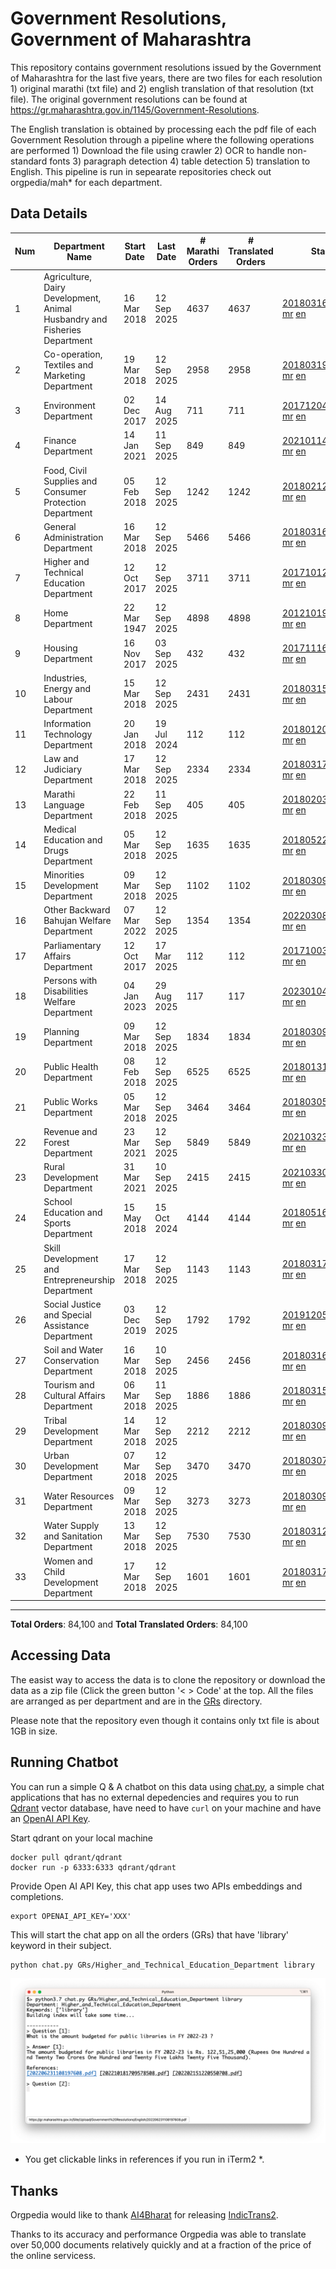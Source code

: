 # Government Resolutions, Government of Maharashtra

This repository contains government resolutions issued by the Government of Maharashtra for the last five years, there are two files for each resolution 1) original marathi (txt file) and 2) english translation of that resolution (txt file). The original government resolutions can be found at https://gr.maharashtra.gov.in/1145/Government-Resolutions.

The English translation is obtained by processing each the pdf file of each Government Resolution through a pipeline where the following operations are performed 1) Download the file using crawler 2) OCR to handle non-standard fonts 3) paragraph detection 4) table  detection 5) translation to English. This pipeline is run in sepearate repositories check out orgpedia/mah* for each department.


## Data Details

| Num | Department Name | Start Date | Last Date | # Marathi Orders | # Translated Orders | Starting Order | Last Order |
| --- | --------------- | ---------- | --------- | ---------------- | ------------------- | -------------- | ---------- |
| 1 | Agriculture, Dairy Development, Animal Husbandry and Fisheries Department | 16 Mar 2018 | 12 Sep 2025 | 4637 | 4637 | [201803161624182101.pdf](https://gr.maharashtra.gov.in/Site/Upload/Government%20Resolutions/English/201803161624182101.pdf) [mr](GRs/Agriculture,_Dairy_Development,_Animal_Husbandry_and_Fisheries_Department/201803161624182101.pdf.mr.txt) [en](GRs/Agriculture,_Dairy_Development,_Animal_Husbandry_and_Fisheries_Department/201803161624182101.pdf.en.txt) | [202509121654318401.pdf](https://gr.maharashtra.gov.in/Site/Upload/Government%20Resolutions/English/202509121654318401.....pdf) [mr](GRs/Agriculture,_Dairy_Development,_Animal_Husbandry_and_Fisheries_Department/202509121654318401.pdf.mr.txt) [en](GRs/Agriculture,_Dairy_Development,_Animal_Husbandry_and_Fisheries_Department/202509121654318401.pdf.en.txt) |
| 2 | Co-operation, Textiles and Marketing Department | 19 Mar 2018 | 12 Sep 2025 | 2958 | 2958 | [201803191257576702.pdf](https://gr.maharashtra.gov.in/Site/Upload/Government%20Resolutions/English/201803191257576702.pdf) [mr](GRs/Co-operation,_Textiles_and_Marketing_Department/201803191257576702.pdf.mr.txt) [en](GRs/Co-operation,_Textiles_and_Marketing_Department/201803191257576702.pdf.en.txt) | [202509121223241402.pdf](https://gr.maharashtra.gov.in/Site/Upload/Government%20Resolutions/English/202509121223241402....pdf) [mr](GRs/Co-operation,_Textiles_and_Marketing_Department/202509121223241402.pdf.mr.txt) [en](GRs/Co-operation,_Textiles_and_Marketing_Department/202509121223241402.pdf.en.txt) |
| 3 | Environment Department | 02 Dec 2017 | 14 Aug 2025 | 711 | 711 | [201712041147216904.pdf](https://gr.maharashtra.gov.in/Site/Upload/Government%20Resolutions/English/201712041147216904.pdf) [mr](GRs/Environment_Department/201712041147216904.pdf.mr.txt) [en](GRs/Environment_Department/201712041147216904.pdf.en.txt) | [202508141738122004.pdf](https://gr.maharashtra.gov.in/Site/Upload/Government%20Resolutions/English/202508141738122004.pdf) [mr](GRs/Environment_Department/202508141738122004.pdf.mr.txt) [en](GRs/Environment_Department/202508141738122004.pdf.en.txt) |
| 4 | Finance Department | 14 Jan 2021 | 11 Sep 2025 | 849 | 849 | [202101141237329905.pdf](https://gr.maharashtra.gov.in/Site/Upload/Government%20Resolutions/English/202101141237329905.pdf) [mr](GRs/Finance_Department/202101141237329905.pdf.mr.txt) [en](GRs/Finance_Department/202101141237329905.pdf.en.txt) | [202509111210352405.pdf](https://gr.maharashtra.gov.in/Site/Upload/Government%20Resolutions/English/202509111210352405.pdf) [mr](GRs/Finance_Department/202509111210352405.pdf.mr.txt) [en](GRs/Finance_Department/202509111210352405.pdf.en.txt) |
| 5 | Food, Civil Supplies and Consumer Protection Department | 05 Feb 2018 | 12 Sep 2025 | 1242 | 1242 | [201802121244545806.pdf](https://gr.maharashtra.gov.in/Site/Upload/Government%20Resolutions/English/201802121244545806.pdf) [mr](GRs/Food,_Civil_Supplies_and_Consumer_Protection_Department/201802121244545806.pdf.mr.txt) [en](GRs/Food,_Civil_Supplies_and_Consumer_Protection_Department/201802121244545806.pdf.en.txt) | [202509121523424506.pdf](https://gr.maharashtra.gov.in/Site/Upload/Government%20Resolutions/English/202509121523424506.pdf) [mr](GRs/Food,_Civil_Supplies_and_Consumer_Protection_Department/202509121523424506.pdf.mr.txt) [en](GRs/Food,_Civil_Supplies_and_Consumer_Protection_Department/202509121523424506.pdf.en.txt) |
| 6 | General Administration Department | 16 Mar 2018 | 12 Sep 2025 | 5466 | 5466 | [201803161224022707.pdf](https://gr.maharashtra.gov.in/Site/Upload/Government%20Resolutions/English/201803161224022707.pdf) [mr](GRs/General_Administration_Department/201803161224022707.pdf.mr.txt) [en](GRs/General_Administration_Department/201803161224022707.pdf.en.txt) | [202509121849359107.pdf](https://gr.maharashtra.gov.in/Site/Upload/Government%20Resolutions/English/202509121849359107.pdf) [mr](GRs/General_Administration_Department/202509121849359107.pdf.mr.txt) [en](GRs/General_Administration_Department/202509121849359107.pdf.en.txt) |
| 7 | Higher and Technical Education Department | 12 Oct 2017 | 12 Sep 2025 | 3711 | 3711 | [201710121514029708.pdf](https://gr.maharashtra.gov.in/Site/Upload/Government%20Resolutions/English/201710121514029708.pdf) [mr](GRs/Higher_and_Technical_Education_Department/201710121514029708.pdf.mr.txt) [en](GRs/Higher_and_Technical_Education_Department/201710121514029708.pdf.en.txt) | [202509121858374108.pdf](https://gr.maharashtra.gov.in/Site/Upload/Government%20Resolutions/English/202509121858374108.pdf) [mr](GRs/Higher_and_Technical_Education_Department/202509121858374108.pdf.mr.txt) [en](GRs/Higher_and_Technical_Education_Department/202509121858374108.pdf.en.txt) |
| 8 | Home Department | 22 Mar 1947 | 12 Sep 2025 | 4898 | 4898 | [201210191648552129.pdf](https://gr.maharashtra.gov.in/Site/Upload/Government%20Resolutions/English/201210191648552129.pdf) [mr](GRs/Home_Department/201210191648552129.pdf.mr.txt) [en](GRs/Home_Department/201210191648552129.pdf.en.txt) | [202509121837483229.pdf](https://gr.maharashtra.gov.in/Site/Upload/Government%20Resolutions/English/202509121837483229.pdf) [mr](GRs/Home_Department/202509121837483229.pdf.mr.txt) [en](GRs/Home_Department/202509121837483229.pdf.en.txt) |
| 9 | Housing Department | 16 Nov 2017 | 03 Sep 2025 | 432 | 432 | [201711161447076609.pdf](https://gr.maharashtra.gov.in/Site/Upload/Government%20Resolutions/English/201711161447076609.pdf) [mr](GRs/Housing_Department/201711161447076609.pdf.mr.txt) [en](GRs/Housing_Department/201711161447076609.pdf.en.txt) | [202509031157313209.pdf](https://gr.maharashtra.gov.in/Site/Upload/Government%20Resolutions/English/202509031157313209.pdf) [mr](GRs/Housing_Department/202509031157313209.pdf.mr.txt) [en](GRs/Housing_Department/202509031157313209.pdf.en.txt) |
| 10 | Industries, Energy and Labour Department | 15 Mar 2018 | 12 Sep 2025 | 2431 | 2431 | [201803151204055010.pdf](https://gr.maharashtra.gov.in/Site/Upload/Government%20Resolutions/English/201803151204055010.pdf) [mr](GRs/Industries,_Energy_and_Labour_Department/201803151204055010.pdf.mr.txt) [en](GRs/Industries,_Energy_and_Labour_Department/201803151204055010.pdf.en.txt) | [202509121745343510.pdf](https://gr.maharashtra.gov.in/Site/Upload/Government%20Resolutions/English/202509121745343510.pdf) [mr](GRs/Industries,_Energy_and_Labour_Department/202509121745343510.pdf.mr.txt) [en](GRs/Industries,_Energy_and_Labour_Department/202509121745343510.pdf.en.txt) |
| 11 | Information Technology Department | 20 Jan 2018 | 19 Jul 2024 | 112 | 112 | [201801201843024511.pdf](https://gr.maharashtra.gov.in/Site/Upload/Government%20Resolutions/English/201801201843024511.pdf) [mr](GRs/Information_Technology_Department/201801201843024511.pdf.mr.txt) [en](GRs/Information_Technology_Department/201801201843024511.pdf.en.txt) | [202407191742379111.pdf](https://gr.maharashtra.gov.in/Site/Upload/Government%20Resolutions/English/202407191742379111.pdf) [mr](GRs/Information_Technology_Department/202407191742379111.pdf.mr.txt) [en](GRs/Information_Technology_Department/202407191742379111.pdf.en.txt) |
| 12 | Law and Judiciary Department | 17 Mar 2018 | 12 Sep 2025 | 2334 | 2334 | [201803171129290212.pdf](https://gr.maharashtra.gov.in/Site/Upload/Government%20Resolutions/English/201803171129290212.pdf) [mr](GRs/Law_and_Judiciary_Department/201803171129290212.pdf.mr.txt) [en](GRs/Law_and_Judiciary_Department/201803171129290212.pdf.en.txt) | [202509121550413412.pdf](https://gr.maharashtra.gov.in/Site/Upload/Government%20Resolutions/English/202509121550413412.pdf) [mr](GRs/Law_and_Judiciary_Department/202509121550413412.pdf.mr.txt) [en](GRs/Law_and_Judiciary_Department/202509121550413412.pdf.en.txt) |
| 13 | Marathi Language Department | 22 Feb 2018 | 11 Sep 2025 | 405 | 405 | [201802031549154233.pdf](https://gr.maharashtra.gov.in/Site/Upload/Government%20Resolutions/English/201802031549154233.pdf) [mr](GRs/Marathi_Language_Department/201802031549154233.pdf.mr.txt) [en](GRs/Marathi_Language_Department/201802031549154233.pdf.en.txt) | [202509111606021633.pdf](https://gr.maharashtra.gov.in/Site/Upload/Government%20Resolutions/English/202509111606021633.pdf) [mr](GRs/Marathi_Language_Department/202509111606021633.pdf.mr.txt) [en](GRs/Marathi_Language_Department/202509111606021633.pdf.en.txt) |
| 14 | Medical Education and Drugs Department | 05 Mar 2018 | 12 Sep 2025 | 1635 | 1635 | [201805221424292513.pdf](https://gr.maharashtra.gov.in/Site/Upload/Government%20Resolutions/English/201805221424292513.pdf) [mr](GRs/Medical_Education_and_Drugs_Department/201805221424292513.pdf.mr.txt) [en](GRs/Medical_Education_and_Drugs_Department/201805221424292513.pdf.en.txt) | [202509121812542413.pdf](https://gr.maharashtra.gov.in/Site/Upload/Government%20Resolutions/English/202509121812542413.pdf) [mr](GRs/Medical_Education_and_Drugs_Department/202509121812542413.pdf.mr.txt) [en](GRs/Medical_Education_and_Drugs_Department/202509121812542413.pdf.en.txt) |
| 15 | Minorities Development Department | 09 Mar 2018 | 12 Sep 2025 | 1102 | 1102 | [201803091218355314.pdf](https://gr.maharashtra.gov.in/Site/Upload/Government%20Resolutions/English/201803091218355314.pdf) [mr](GRs/Minorities_Development_Department/201803091218355314.pdf.mr.txt) [en](GRs/Minorities_Development_Department/201803091218355314.pdf.en.txt) | [202509121841157214.pdf](https://gr.maharashtra.gov.in/Site/Upload/Government%20Resolutions/English/202509121841157214.pdf) [mr](GRs/Minorities_Development_Department/202509121841157214.pdf.mr.txt) [en](GRs/Minorities_Development_Department/202509121841157214.pdf.en.txt) |
| 16 | Other Backward Bahujan Welfare Department | 07 Mar 2022 | 12 Sep 2025 | 1354 | 1354 | [202203081752439334.pdf](https://gr.maharashtra.gov.in/Site/Upload/Government%20Resolutions/English/202203081752439334.pdf) [mr](GRs/Other_Backward_Bahujan_Welfare_Department/202203081752439334.pdf.mr.txt) [en](GRs/Other_Backward_Bahujan_Welfare_Department/202203081752439334.pdf.en.txt) | [202509121638042734.pdf](https://gr.maharashtra.gov.in/Site/Upload/Government%20Resolutions/English/202509121638042734.pdf) [mr](GRs/Other_Backward_Bahujan_Welfare_Department/202509121638042734.pdf.mr.txt) [en](GRs/Other_Backward_Bahujan_Welfare_Department/202509121638042734.pdf.en.txt) |
| 17 | Parliamentary Affairs Department | 12 Oct 2017 | 17 Mar 2025 | 112 | 112 | [201710031642378615.pdf](https://gr.maharashtra.gov.in/Site/Upload/Government%20Resolutions/English/201710031642378615.pdf) [mr](GRs/Parliamentary_Affairs_Department/201710031642378615.pdf.mr.txt) [en](GRs/Parliamentary_Affairs_Department/201710031642378615.pdf.en.txt) | [202503171104518215.pdf](https://gr.maharashtra.gov.in/Site/Upload/Government%20Resolutions/English/202503171104518215.pdf) [mr](GRs/Parliamentary_Affairs_Department/202503171104518215.pdf.mr.txt) [en](GRs/Parliamentary_Affairs_Department/202503171104518215.pdf.en.txt) |
| 18 | Persons with Disabilities Welfare Department | 04 Jan 2023 | 29 Aug 2025 | 117 | 117 | [202301041906309635.pdf](https://gr.maharashtra.gov.in/Site/Upload/Government%20Resolutions/English/202301041906309635.pdf) [mr](GRs/Persons_with_Disabilities_Welfare_Department/202301041906309635.pdf.mr.txt) [en](GRs/Persons_with_Disabilities_Welfare_Department/202301041906309635.pdf.en.txt) | [202508291403049635.pdf](https://gr.maharashtra.gov.in/Site/Upload/Government%20Resolutions/English/202508291403049635.pdf) [mr](GRs/Persons_with_Disabilities_Welfare_Department/202508291403049635.pdf.mr.txt) [en](GRs/Persons_with_Disabilities_Welfare_Department/202508291403049635.pdf.en.txt) |
| 19 | Planning Department | 09 Mar 2018 | 12 Sep 2025 | 1834 | 1834 | [201803091441032716.pdf](https://gr.maharashtra.gov.in/Site/Upload/Government%20Resolutions/English/201803091441032716.pdf) [mr](GRs/Planning_Department/201803091441032716.pdf.mr.txt) [en](GRs/Planning_Department/201803091441032716.pdf.en.txt) | [202509121511265416.pdf](https://gr.maharashtra.gov.in/Site/Upload/Government%20Resolutions/English/202509121511265416.pdf) [mr](GRs/Planning_Department/202509121511265416.pdf.mr.txt) [en](GRs/Planning_Department/202509121511265416.pdf.en.txt) |
| 20 | Public Health Department | 08 Feb 2018 | 12 Sep 2025 | 6525 | 6525 | [201801311722275417.pdf](https://gr.maharashtra.gov.in/Site/Upload/Government%20Resolutions/English/201801311722275417.pdf) [mr](GRs/Public_Health_Department/201801311722275417.pdf.mr.txt) [en](GRs/Public_Health_Department/201801311722275417.pdf.en.txt) | [202509121508342417.pdf](https://gr.maharashtra.gov.in/Site/Upload/Government%20Resolutions/English/202509121508342417.pdf) [mr](GRs/Public_Health_Department/202509121508342417.pdf.mr.txt) [en](GRs/Public_Health_Department/202509121508342417.pdf.en.txt) |
| 21 | Public Works Department | 05 Mar 2018 | 12 Sep 2025 | 3464 | 3464 | [201803051515468118.pdf](https://gr.maharashtra.gov.in/Site/Upload/Government%20Resolutions/English/201803051515468118.pdf) [mr](GRs/Public_Works_Department/201803051515468118.pdf.mr.txt) [en](GRs/Public_Works_Department/201803051515468118.pdf.en.txt) | [202509121606467318.pdf](https://gr.maharashtra.gov.in/Site/Upload/Government%20Resolutions/English/202509121606467318.pdf) [mr](GRs/Public_Works_Department/202509121606467318.pdf.mr.txt) [en](GRs/Public_Works_Department/202509121606467318.pdf.en.txt) |
| 22 | Revenue and Forest Department | 23 Mar 2021 | 12 Sep 2025 | 5849 | 5849 | [202103231328393119.pdf](https://gr.maharashtra.gov.in/Site/Upload/Government%20Resolutions/English/202103231328393119.pdf) [mr](GRs/Revenue_and_Forest_Department/202103231328393119.pdf.mr.txt) [en](GRs/Revenue_and_Forest_Department/202103231328393119.pdf.en.txt) | [202509121750455119.pdf](https://gr.maharashtra.gov.in/Site/Upload/Government%20Resolutions/English/202509121750455119.pdf) [mr](GRs/Revenue_and_Forest_Department/202509121750455119.pdf.mr.txt) [en](GRs/Revenue_and_Forest_Department/202509121750455119.pdf.en.txt) |
| 23 | Rural Development Department | 31 Mar 2021 | 10 Sep 2025 | 2415 | 2415 | [202103301021181120.pdf](https://gr.maharashtra.gov.in/Site/Upload/Government%20Resolutions/English/202103301021181120.pdf) [mr](GRs/Rural_Development_Department/202103301021181120.pdf.mr.txt) [en](GRs/Rural_Development_Department/202103301021181120.pdf.en.txt) | [202509101416151320.pdf](https://gr.maharashtra.gov.in/Site/Upload/Government%20Resolutions/English/202509101416151320.pdf) [mr](GRs/Rural_Development_Department/202509101416151320.pdf.mr.txt) [en](GRs/Rural_Development_Department/202509101416151320.pdf.en.txt) |
| 24 | School Education and Sports Department | 15 May 2018 | 15 Oct 2024 | 4144 | 4144 | [201805161114241221.pdf](https://gr.maharashtra.gov.in/Site/Upload/Government%20Resolutions/English/201805161114241221.pdf) [mr](GRs/School_Education_and_Sports_Department/201805161114241221.pdf.mr.txt) [en](GRs/School_Education_and_Sports_Department/201805161114241221.pdf.en.txt) | [202410152127537021.pdf](https://gr.maharashtra.gov.in/Site/Upload/Government%20Resolutions/English/202410152127537021.pdf) [mr](GRs/School_Education_and_Sports_Department/202410152127537021.pdf.mr.txt) [en](GRs/School_Education_and_Sports_Department/202410152127537021.pdf.en.txt) |
| 25 | Skill Development and Entrepreneurship Department | 17 Mar 2018 | 12 Sep 2025 | 1143 | 1143 | [201803171322099003.pdf](https://gr.maharashtra.gov.in/Site/Upload/Government%20Resolutions/English/201803171322099003.pdf) [mr](GRs/Skill_Development_and_Entrepreneurship_Department/201803171322099003.pdf.mr.txt) [en](GRs/Skill_Development_and_Entrepreneurship_Department/201803171322099003.pdf.en.txt) | [202509121810368203.pdf](https://gr.maharashtra.gov.in/Site/Upload/Government%20Resolutions/English/202509121810368203.pdf) [mr](GRs/Skill_Development_and_Entrepreneurship_Department/202509121810368203.pdf.mr.txt) [en](GRs/Skill_Development_and_Entrepreneurship_Department/202509121810368203.pdf.en.txt) |
| 26 | Social Justice and Special Assistance Department | 03 Dec 2019 | 12 Sep 2025 | 1792 | 1792 | [201912051107011622.pdf](https://gr.maharashtra.gov.in/Site/Upload/Government%20Resolutions/English/201912051107011622.pdf) [mr](GRs/Social_Justice_and_Special_Assistance_Department/201912051107011622.pdf.mr.txt) [en](GRs/Social_Justice_and_Special_Assistance_Department/201912051107011622.pdf.en.txt) | [202509121553553922.pdf](https://gr.maharashtra.gov.in/Site/Upload/Government%20Resolutions/English/202509121553553922.pdf) [mr](GRs/Social_Justice_and_Special_Assistance_Department/202509121553553922.pdf.mr.txt) [en](GRs/Social_Justice_and_Special_Assistance_Department/202509121553553922.pdf.en.txt) |
| 27 | Soil and Water Conservation Department | 16 Mar 2018 | 10 Sep 2025 | 2456 | 2456 | [201803161247582426.pdf](https://gr.maharashtra.gov.in/Site/Upload/Government%20Resolutions/English/201803161247582426.pdf) [mr](GRs/Soil_and_Water_Conservation_Department/201803161247582426.pdf.mr.txt) [en](GRs/Soil_and_Water_Conservation_Department/201803161247582426.pdf.en.txt) | [202509101738399326.pdf](https://gr.maharashtra.gov.in/Site/Upload/Government%20Resolutions/English/202509101738399326.pdf) [mr](GRs/Soil_and_Water_Conservation_Department/202509101738399326.pdf.mr.txt) [en](GRs/Soil_and_Water_Conservation_Department/202509101738399326.pdf.en.txt) |
| 28 | Tourism and Cultural Affairs Department | 06 Mar 2018 | 11 Sep 2025 | 1886 | 1886 | [201803151055091823.pdf](https://gr.maharashtra.gov.in/Site/Upload/Government%20Resolutions/English/201803151055091823.pdf) [mr](GRs/Tourism_and_Cultural_Affairs_Department/201803151055091823.pdf.mr.txt) [en](GRs/Tourism_and_Cultural_Affairs_Department/201803151055091823.pdf.en.txt) | [202509111800098523.pdf](https://gr.maharashtra.gov.in/Site/Upload/Government%20Resolutions/English/202509111800098523.pdf) [mr](GRs/Tourism_and_Cultural_Affairs_Department/202509111800098523.pdf.mr.txt) [en](GRs/Tourism_and_Cultural_Affairs_Department/202509111800098523.pdf.en.txt) |
| 29 | Tribal Development Department | 14 Mar 2018 | 12 Sep 2025 | 2212 | 2212 | [201803091105184924.pdf](https://gr.maharashtra.gov.in/Site/Upload/Government%20Resolutions/English/201803091105184924.pdf) [mr](GRs/Tribal_Development_Department/201803091105184924.pdf.mr.txt) [en](GRs/Tribal_Development_Department/201803091105184924.pdf.en.txt) | [202509121039378324.pdf](https://gr.maharashtra.gov.in/Site/Upload/Government%20Resolutions/English/202509121039378324.pdf) [mr](GRs/Tribal_Development_Department/202509121039378324.pdf.mr.txt) [en](GRs/Tribal_Development_Department/202509121039378324.pdf.en.txt) |
| 30 | Urban Development Department | 07 Mar 2018 | 12 Sep 2025 | 3470 | 3470 | [201803071203178325.pdf](https://gr.maharashtra.gov.in/Site/Upload/Government%20Resolutions/English/201803071203178325.pdf) [mr](GRs/Urban_Development_Department/201803071203178325.pdf.mr.txt) [en](GRs/Urban_Development_Department/201803071203178325.pdf.en.txt) | [202509121748362525.pdf](https://gr.maharashtra.gov.in/Site/Upload/Government%20Resolutions/English/202509121748362525.pdf) [mr](GRs/Urban_Development_Department/202509121748362525.pdf.mr.txt) [en](GRs/Urban_Development_Department/202509121748362525.pdf.en.txt) |
| 31 | Water Resources Department | 09 Mar 2018 | 12 Sep 2025 | 3273 | 3273 | [201803091034435527.pdf](https://gr.maharashtra.gov.in/Site/Upload/Government%20Resolutions/English/201803091034435527.pdf) [mr](GRs/Water_Resources_Department/201803091034435527.pdf.mr.txt) [en](GRs/Water_Resources_Department/201803091034435527.pdf.en.txt) | [202509121601418127.pdf](https://gr.maharashtra.gov.in/Site/Upload/Government%20Resolutions/English/202509121601418127.pdf) [mr](GRs/Water_Resources_Department/202509121601418127.pdf.mr.txt) [en](GRs/Water_Resources_Department/202509121601418127.pdf.en.txt) |
| 32 | Water Supply and Sanitation Department | 13 Mar 2018 | 12 Sep 2025 | 7530 | 7530 | [201803121414108428.pdf](https://gr.maharashtra.gov.in/Site/Upload/Government%20Resolutions/English/201803121414108428.pdf) [mr](GRs/Water_Supply_and_Sanitation_Department/201803121414108428.pdf.mr.txt) [en](GRs/Water_Supply_and_Sanitation_Department/201803121414108428.pdf.en.txt) | [202509121504110228.pdf](https://gr.maharashtra.gov.in/Site/Upload/Government%20Resolutions/English/202509121504110228.pdf) [mr](GRs/Water_Supply_and_Sanitation_Department/202509121504110228.pdf.mr.txt) [en](GRs/Water_Supply_and_Sanitation_Department/202509121504110228.pdf.en.txt) |
| 33 | Women and Child Development Department | 17 Mar 2018 | 12 Sep 2025 | 1601 | 1601 | [201803171539444330.pdf](https://gr.maharashtra.gov.in/Site/Upload/Government%20Resolutions/English/201803171539444330.pdf) [mr](GRs/Women_and_Child_Development_Department/201803171539444330.pdf.mr.txt) [en](GRs/Women_and_Child_Development_Department/201803171539444330.pdf.en.txt) | [202509121445556430.pdf](https://gr.maharashtra.gov.in/Site/Upload/Government%20Resolutions/English/202509121445556430.pdf) [mr](GRs/Women_and_Child_Development_Department/202509121445556430.pdf.mr.txt) [en](GRs/Women_and_Child_Development_Department/202509121445556430.pdf.en.txt) |
----------------------------------------------------------------------------------------------------

**Total Orders**: 84,100 and **Total Translated Orders**: 84,100
## Accessing Data

The easist way to access the data is to clone the repository or download the data as a zip file (Click the green button '< > Code' at the top. All the files are arranged as per department and are in the [GRs](GRs) directory.

Please note that the repository even though it contains only txt file is about 1GB in size.

## Running Chatbot

You can run a simple Q & A chatbot on this data using [chat.py](chat.py), a simple chat applications that has no external depedencies and requires you to run [Qdrant](https://qdrant.tech/) vector database, have need to have `curl` on your machine and have an [OpenAI API Key](https://help.openai.com/en/articles/4936850-where-do-i-find-my-secret-api-key).

Start qdrant on your local machine
```shell
docker pull qdrant/qdrant
docker run -p 6333:6333 qdrant/qdrant
```

Provide Open AI API Key, this chat app uses two APIs embeddings and completions.
```shell
export OPENAI_API_KEY='XXX'
```

This will start the chat app on all the orders (GRs) that have 'library' keyword in their subject.

```shell
python chat.py GRs/Higher_and_Technical_Education_Department library
```

![screenshot of running chat.py](screenshot.png)

* You get clickable links in references if you run in iTerm2 *.

## Thanks

Orgpedia would like to thank [AI4Bharat](https://ai4bharat.iitm.ac.in/) for releasing [IndicTrans2](https://github.com/AI4Bharat/IndicTrans2).

Thanks to its accuracy and performance Orgpedia was able to translate over 50,000 documents relatively quickly and at a fraction of the price of the online servicess.

